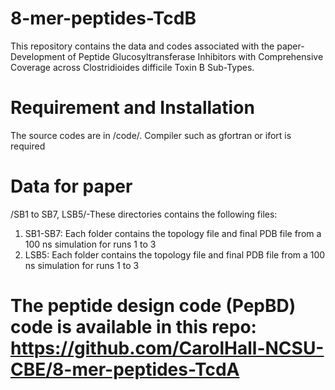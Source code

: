 # 8-mer-peptides-TcdB
This repository contains the data and codes associated with the paper-Development of Peptide Glucosyltransferase Inhibitors with Comprehensive Coverage across Clostridioides difficile Toxin B Sub-Types. 

# Requirement and Installation
The source codes are in /code/. Compiler such as gfortran or ifort is required

# Data for paper
/SB1 to SB7, LSB5/-These directories contains the following files:
1. SB1-SB7: Each folder contains the topology file and final PDB file from a 100 ns simulation for runs 1 to 3
2. LSB5: Each folder contains the topology file and final PDB file from a 100 ns simulation for runs 1 to 3

# The peptide design code (PepBD) code is available in this repo: https://github.com/CarolHall-NCSU-CBE/8-mer-peptides-TcdA

